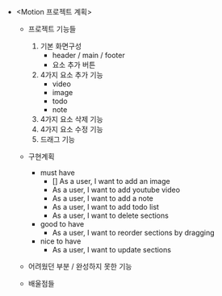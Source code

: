 - <Motion 프로젝트 계획>

  - 프로젝트 기능들 
    1. 기본 화면구성
       - header / main / footer
       - 요소 추가 버튼
    2. 4가지 요소 추가 기능
        - video
        - image
        - todo
        - note
    3. 4가지 요소 삭제 기능
    4. 4가지 요소 수정 기능
    5. 드래그 기능

   - 구현계획
     - must have
       - [] As a user, I want to add an image
       - As a user, I want to add youtube video
       - As a user, I want to add a note
       - As a user, I want to add todo list
       - As a user, I want to delete sections
     - good to have
         - As a user, I want to reorder sections by dragging
     - nice to have
         - As a user, I want to update sections
          
   - 어려웠던 부분 / 완성하지 못한 기능

   - 배울점들